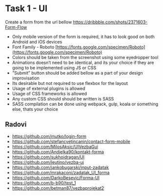 # Task 1 - UI

Create a form from the url bellow 
https://dribbble.com/shots/2371603-Form-Flow
- Only mobile version of the form is required, it has to look good on both Android and iOS 
devices 
- Font Family - Roboto [https://fonts.google.com/specimen/Roboto](https://fonts.google.com/specimen/Roboto)  
- Colors should be taken from the screenshot using some eyedropper tool 
- Animations doesn’t need to be identical, and its your choice if they are going to be 
implemented using JS or CSS 
- ”Submit” button should be added bellow as a part of your design improvisation 
- Its desirable but not required to use flexbox for the layout
- Usage of external plugins is allowed 
- Usage of CSS frameworks is allowed
- Any custom CSS should should be written is SASS 
- SASS compilation can be done using webpack, gulp, koala or something else, thats 
your choice

## Radovi

- https://github.com/mutko/login-form
- https://github.com/stefancvetincanin/contact-form-mobile
- https://github.com/MilosAksic/UIVezbaGui
- https://github.com/Andjelka90/kontakt-forma
- https://github.com/sukhoidragan/UI
- https://github.com/leutino/vezba-ui
- https://github.com/jankobugarski/input-zadatak
- https://github.com/mrakaconi/zadatak_UI_forma
- https://github.com/DarkoBesevic/Forma-UI
- https://github.com/b-b90/test_1
- https://github.com/betman87/vezbaprojekat2
